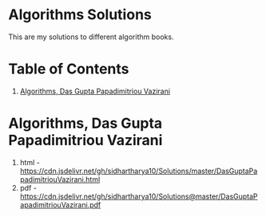 # Algorithms Solutions 
This are my solutions to different algorithm books.


# Table of Contents

1.  [Algorithms, Das Gupta Papadimitriou Vazirani](#orga372518)


<a id="orga372518"></a>

# Algorithms, Das Gupta Papadimitriou Vazirani

1.  html - <https://cdn.jsdelivr.net/gh/sidhartharya10/Solutions/master/DasGuptaPapadimitriouVazirani.html>
2.  pdf - <https://cdn.jsdelivr.net/gh/sidhartharya10/Solutions@master/DasGuptaPapadimitriouVazirani.pdf>

